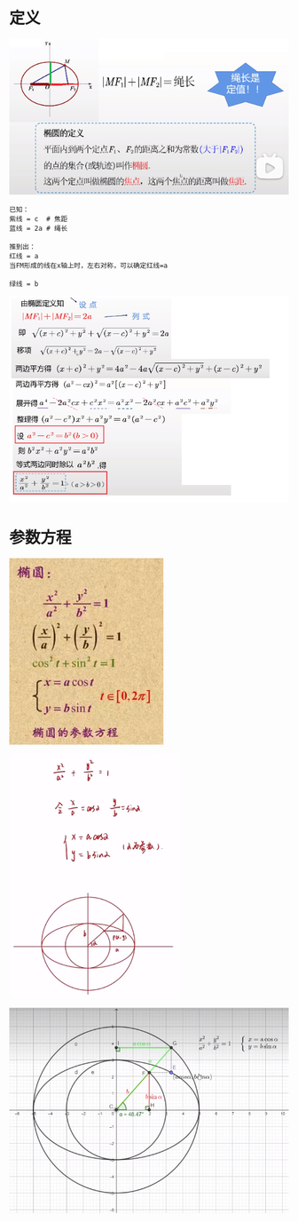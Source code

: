 # 定义
![](../photo/Pasted%20image%2020240312123755.png)
```
已知：
紫线 = c  # 焦距
蓝线 = 2a # 绳长

推到出：
红线 = a
当FM形成的线在x轴上时，左右对称，可以确定红线=a

绿线 = b
```
![](../photo/Pasted%20image%2020240312124145.png)

# 参数方程
![](../photo/Pasted%20image%2020240312121630.png)

![](../photo/Pasted%20image%2020240312120853.png)

![](../photo/Pasted%20image%2020240312121714.png)